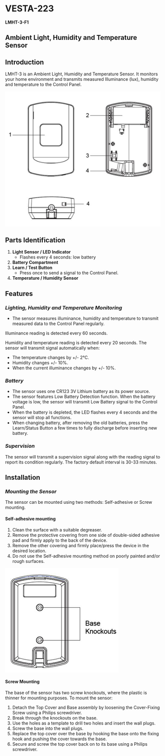 # VESTA-223

**LMHT-3-F1**

## **Ambient Light, Humidity and Temperature Sensor**

## **Introduction**

LMHT-3 is an Ambient Light, Humidity and Temperature Sensor. It monitors your home environment and transmits measured Illuminance (lux), humidity and temperature to the Control Panel.

![](<.gitbook/assets/0 (102).jpeg>)

## **Parts Identification**

1. **Light Sensor / LED Indicator**
   * Flashes every 4 seconds: low battery
2. **Battery Compartment**
3. **Learn / Test Button**
   * Press once to send a signal to the Control Panel.
4. **Temperature / Humidity Sensor**

## **Features**

### _**Lighting, Humidity and Temperature Monitoring**_

* The sensor measures illuminance, humidity and temperature to transmit measured data to the Control Panel regularly.

Illuminance reading is detected every 60 seconds.

Humidity and temperature reading is detected every 20 seconds. The sensor will transmit signal automatically when:

* The temperature changes by +/- 2°C.
* Humidity changes +/- 10%.
* When the current illuminance changes by +/- 10%.

### _**Battery**_

* The sensor uses one CR123 3V Lithium battery as its power source.
* The sensor features Low Battery Detection function. When the battery voltage is low, the sensor will transmit Low Battery signal to the Control Panel.
* When the battery is depleted, the LED flashes every 4 seconds and the sensor will stop all functions.
* When changing battery, after removing the old batteries, press the Learn/Status Button a few times to fully discharge before inserting new battery.

### _**Supervision**_

The sensor will transmit a supervision signal along with the reading signal to report its condition regularly. The factory default interval is 30-33 minutes.

## **Installation**

### _**Mounting the Sensor**_

The sensor can be mounted using two methods: Self-adhesive or Screw mounting.

#### **Self-adhesive mounting**

1. Clean the surface with a suitable degreaser.
2. Remove the protective covering from one side of double-sided adhesive pad and firmly apply to the back of the device.
3. Remove the other covering and firmly place/press the device in the desired location.
4. Do not use the Self-adhesive mounting method on poorly painted and/or rough surfaces.

![](<.gitbook/assets/1 (90).jpeg>)

#### **Screw Mounting**

The base of the sensor has two screw knockouts, where the plastic is thinner for mounting purposes. To mount the sensor:

1. Detach the Top Cover and Base assembly by loosening the Cover-Fixing Screw using a Philips screwdriver.
2. Break through the knockouts on the base.
3. Use the holes as a template to drill two holes and insert the wall plugs.
4. Screw the base into the wall plugs.
5. Replace the top cover over the base by hooking the base onto the fixing hook and pushing the cover towards the base.
6. Secure and screw the top cover back on to its base using a Philips screwdriver.
